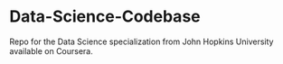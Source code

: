 # Data-Science-Codebase
Repo for the Data Science specialization from John Hopkins University available on Coursera.
